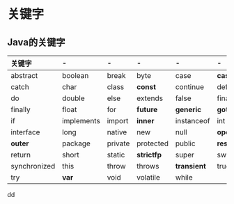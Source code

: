 关键字
================================================================================
## Java的关键字

| 关键字 | - | - | - | - | - |
| :---- | :---- | :---- | :---- | :---- | :---- |
| abstract | boolean | break | byte | case | **cast** |
| catch | char | class | **const** | continue | default |
| do | double | else | extends | false | final |
| finally | float | for | **future** | **generic** | **goto** |
| if | implements | import | **inner** | instanceof | int |
| interface | long | native | new | null | **operator** |
| **outer** | package | private | protected | public | **rest** |
| return | short | static | **strictfp** | super | switch |
| synchronized | this | throw | throws | **transient** | true |
| try | **var** | void | volatile | while |  |


































dd
